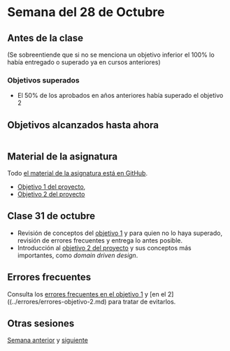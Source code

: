 # Semana del 28 de Octubre

## Antes de la clase

(Se sobreentiende que si no se menciona un objetivo inferior el 100% lo había
entregado o superado ya en cursos anteriores)

### Objetivos superados

* El 50% de los aprobados en años anteriores había superado el objetivo 2


## Objetivos alcanzados hasta ahora

```

```

## Material de la asignatura

Todo [el material de la asignatura está en GitHub](http://jj.github.io/IV).

* [Objetivo 1 del
   proyecto](http://jj.github.io/IV/documentos/proyecto/1.Planificacion),
* [Objetivo 2 del proyecto](http://jj.github.io/IV/documentos/proyecto/2.Modelo)

## Clase 31 de octubre

* Revisión de conceptos del [objetivo
  1](http://jj.github.io/IV/documentos/proyecto/1.Planificacion) y para quien no
  lo haya superado, revisión de errores frecuentes y entrega lo antes posible.
* Introducción al [objetivo 2 del
  proyecto](http://jj.github.io/IV/documentos/proyecto/2.Modelo) y sus conceptos
  más importantes, como *domain driven design*.

## Errores frecuentes

Consulta los [errores frecuentes en el objetivo
1](../errores/errores-objetivo-1.md) y [en el 2]((../errores/errores-objetivo-2.md) para
tratar de evitarlos.

## Otras sesiones

[Semana anterior](semana-06.md) y [siguiente](semana-08.md)
